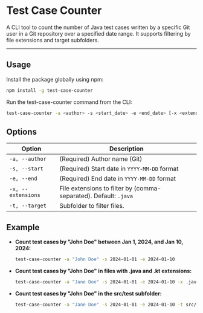 # Test Case Counter

A CLI tool to count the number of Java test cases written by a specific Git user in a Git repository over a specified date range. It supports filtering by file extensions and target subfolders.

---

## Usage

Install the package globally using npm:

```bash
npm install -g test-case-counter
```

Run the test-case-counter command from the CLI:

```bash
test-case-counter -a <author> -s <start_date> -e <end_date> [-x <extensions>] [-t <target>]
```
## Options

| **Option**             | **Description**                                                                 |
|------------------------|---------------------------------------------------------------------------------|
| `-a, --author`         | (Required) Author name (Git)                   |
| `-s, --start`          | (Required) Start date in `YYYY-MM-DD` format                                   |
| `-e, --end`            | (Required) End date in `YYYY-MM-DD` format                                     |
| `-x, --extensions`     | File extensions to filter by (comma-separated). Default: `.java`               |
| `-t, --target`         | Subfolder to filter files.                                            |

## Example

- **Count test cases by "John Doe" between Jan 1, 2024, and Jan 10, 2024:**

  ```bash
  test-case-counter -a "John Doe" -s 2024-01-01 -e 2024-01-10
  ```

- **Count test cases by "John Doe" in files with .java and .kt extensions:**
  ```bash
  test-case-counter -a "Jane Doe" -s 2024-01-01 -e 2024-01-10 -x .java,.kt
  ```

- **Count test cases by "John Doe" in the src/test subfolder:**
  ```bash
  test-case-counter -a "Jane Doe" -s 2024-01-01 -e 2024-01-10 -t src/test
  ```